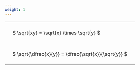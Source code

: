 ```yaml
---
weight: 1
---
```


<style type="text/css">
#T_3c6fc th.col_heading {
  text-align: left;
  font-size: 1em;
}
#T_3c6fc td {
  text-align: left;
  font-size: 1em;
  padding: 1.5em;
}
</style>
<table id="T_3c6fc">
  <thead>
  </thead>
  <tbody>
    <tr>
      <td id="T_3c6fc_row0_col0" class="data row0 col0" >$ \sqrt{xy} = \sqrt{x} \times \sqrt{y} $</td>
    </tr>
    <tr>
      <td id="T_3c6fc_row1_col0" class="data row1 col0" >$ \sqrt{\dfrac{x}{y}} = \dfrac{\sqrt{x}}{\sqrt{y}} $</td>
    </tr>
  </tbody>
</table>
